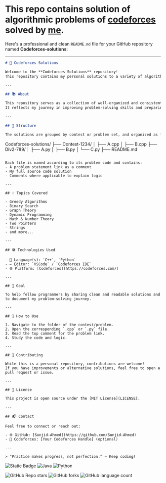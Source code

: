 <!-- Readme file -->
# This repo contains solution of algorithmic problems of [codeforces](https://codeforces.com/ "visit codeforces") solved by [me](https://codeforces.com/profile/Mars_Coder).

Here's a professional and clean `README.md` file for your GitHub repository named **Codeforces-solutions**:

---

```markdown
# 🚀 Codeforces Solutions

Welcome to the **Codeforces Solutions** repository!  
This repository contains my personal solutions to a variety of algorithmic and competitive programming problems from [Codeforces](https://codeforces.com/).

---

## 📚 About

This repository serves as a collection of well-organized and consistently formatted solutions to problems I’ve solved on Codeforces.  
It reflects my journey in improving problem-solving skills and preparing for competitive programming contests.

---

## 📂 Structure

The solutions are grouped by contest or problem set, and organized as follows:

```

Codeforces-solutions/
├── Contest-1234/
│   ├── A.cpp
│   ├── B.cpp
├── Div2-789/
│   ├── A.py
│   ├── B.py
│   └── C.py
├── README.md

```

Each file is named according to its problem code and contains:
- A problem statement link as a comment
- My full source code solution
- Comments where applicable to explain logic

---

## 💡 Topics Covered

- Greedy Algorithms  
- Binary Search  
- Graph Theory  
- Dynamic Programming  
- Math & Number Theory  
- Two Pointers  
- Strings  
- and more...

---

## 🛠️ Technologies Used

- 🧠 Language(s): `C++`, `Python`
- ✏️ Editor: `VSCode` / `Codeforces IDE`
- 🌐 Platform: [Codeforces](https://codeforces.com/)

---

## 🎯 Goal

To help fellow programmers by sharing clean and readable solutions and to document my problem-solving journey.

---

## 🧠 How to Use

1. Navigate to the folder of the contest/problem.
2. Open the corresponding `.cpp` or `.py` file.
3. Read the top comment for the problem link.
4. Study the code and logic.

---

## 🤝 Contributing

While this is a personal repository, contributions are welcome!  
If you have improvements or alternative solutions, feel free to open a pull request or issue.

---

## 📌 License

This project is open source under the [MIT License](LICENSE).

---

## 📬 Contact

Feel free to connect or reach out:

- 🌐 GitHub: [Sunjid-Ahmed](https://github.com/Sunjid-Ahmed)
- 💬 Codeforces: [Your Codeforces Handle] (optional)

---

> “Practice makes progress, not perfection.” — Keep coding!

```

![Static Badge](https://img.shields.io/badge/c%2B%2B-00599C?style=plastic&logo=cplusplus&labelColor=black)
![Java](https://img.shields.io/badge/java-%23ED8B00.svg?style=plastic&logo=openjdk&logoColor=white)
![Python](https://img.shields.io/badge/python-3670A0?style=plastic&logo=python&logoColor=ffdd54)

![GitHub Repo stars](https://img.shields.io/github/stars/tar3q-az1z/Codeforces-solutions?style=plastic&labelColor=magenta&color=lime) 
![GitHub forks](https://img.shields.io/github/forks/tar3q-az1z/Codeforces-solutions?style=plastic&labelColor=indigo&color=blue)
![GitHub language count](https://img.shields.io/github/languages/count/tar3q-az1z/Codeforces-solutions?labelColor=yellow)
